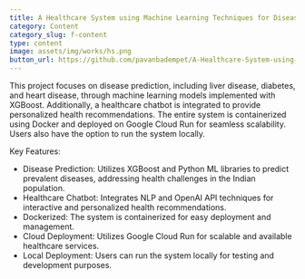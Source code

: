 ```yaml
---
title: A Healthcare System using Machine Learning Techniques for Disease Prediction with Chatbot Assistance
category: Content
category_slug: f-content
type: content
image: assets/img/works/hs.png
button_url: https://github.com/pavanbadempet/A-Healthcare-System-using-Machine-Learning-Techniques-for-Disease-Prediction-with-Chatbot-Assistance
---
```

This project focuses on disease prediction, including liver disease, diabetes, and heart disease, through machine learning models implemented with XGBoost. Additionally, a healthcare chatbot is integrated to provide personalized health recommendations. The entire system is containerized using Docker and deployed on Google Cloud Run for seamless scalability. Users also have the option to run the system locally.

Key Features:
* Disease Prediction: Utilizes XGBoost and Python ML libraries to predict prevalent diseases, addressing health challenges in the Indian population.
* Healthcare Chatbot: Integrates NLP and OpenAI API techniques for interactive and personalized health recommendations.
* Dockerized: The system is containerized for easy deployment and management.
* Cloud Deployment: Utilizes Google Cloud Run for scalable and available healthcare services.
* Local Deployment: Users can run the system locally for testing and development purposes.